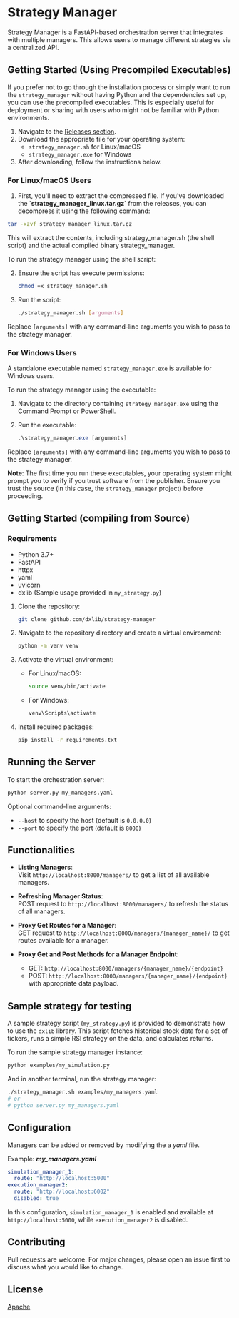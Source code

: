 # Strategy Manager

Strategy Manager is a FastAPI-based orchestration server that integrates with multiple managers. This allows users to manage different strategies via a centralized API.

## Getting Started (Using Precompiled Executables)


If you prefer not to go through the installation process or simply want to run the `strategy_manager` without having Python and the dependencies set up, you can use the precompiled executables. This is especially useful for deployment or sharing with users who might not be familiar with Python environments.

1. Navigate to the [Releases section](https://github.com/delphos-quant/strategy-manager/releases).
2. Download the appropriate file for your operating system:
    - `strategy_manager.sh` for Linux/macOS
    - `strategy_manager.exe` for Windows
3. After downloading, follow the instructions below.

### For Linux/macOS Users

1. First, you'll need to extract the compressed file. If you've downloaded the \`**strategy_manager_linux.tar.gz**\` from the releases, you can decompress it using the following command:

```bash
tar -xzvf strategy_manager_linux.tar.gz
```

This will extract the contents, including strategy_manager.sh (the shell script) and the actual compiled binary strategy_manager.

To run the strategy manager using the shell script:

2. Ensure the script has execute permissions:

    ```bash
    chmod +x strategy_manager.sh
    ```

3. Run the script:

    ```bash
    ./strategy_manager.sh [arguments]
    ```

Replace `[arguments]` with any command-line arguments you wish to pass to the strategy manager.

### For Windows Users

A standalone executable named `strategy_manager.exe` is available for Windows users.

To run the strategy manager using the executable:

1. Navigate to the directory containing `strategy_manager.exe` using the Command Prompt or PowerShell.

2. Run the executable:

    ```powershell
    .\strategy_manager.exe [arguments]
    ```

Replace `[arguments]` with any command-line arguments you wish to pass to the strategy manager.

**Note**: The first time you run these executables, your operating system might prompt you to verify if you trust software from the publisher. Ensure you trust the source (in this case, the `strategy_manager` project) before proceeding.


## Getting Started (compiling from Source)

### Requirements

- Python 3.7+
- FastAPI
- httpx
- yaml
- uvicorn
- dxlib (Sample usage provided in `my_strategy.py`)

1. Clone the repository:
   ```bash
   git clone github.com/dxlib/strategy-manager
   ```

2. Navigate to the repository directory and create a virtual environment:
   ```bash
   python -m venv venv
   ```

3. Activate the virtual environment:
   - For Linux/macOS:
     ```bash
     source venv/bin/activate
     ```
   - For Windows:
     ```bash
     venv\Scripts\activate
     ```

4. Install required packages:
   ```bash
   pip install -r requirements.txt
   ```

## Running the Server

To start the orchestration server:

```bash
python server.py my_managers.yaml
```

Optional command-line arguments:
- `--host` to specify the host (default is `0.0.0.0`)
- `--port` to specify the port (default is `8000`)

## Functionalities

- **Listing Managers**:  
   Visit `http://localhost:8000/managers/` to get a list of all available managers.

- **Refreshing Manager Status**:  
   POST request to `http://localhost:8000/managers/` to refresh the status of all managers.

- **Proxy Get Routes for a Manager**:  
   GET request to `http://localhost:8000/managers/{manager_name}/` to get routes available for a manager.

- **Proxy Get and Post Methods for a Manager Endpoint**:  
   - GET: `http://localhost:8000/managers/{manager_name}/{endpoint}`
   - POST: `http://localhost:8000/managers/{manager_name}/{endpoint}` with appropriate data payload.

## Sample strategy for testing

A sample strategy script (`my_strategy.py`) is provided to demonstrate how to use the `dxlib` library. This script fetches historical stock data for a set of tickers, runs a simple RSI strategy on the data, and calculates returns.

To run the sample strategy manager instance:
```bash
python examples/my_simulation.py
```

And in another terminal, run the strategy manager:
```bash
./strategy_manager.sh examples/my_managers.yaml
# or
# python server.py my_managers.yaml
```

## Configuration

Managers can be added or removed by modifying the a _yaml_ file.

Example:
_**my_managers.yaml**_
```yaml
simulation_manager_1:
  route: "http://localhost:5000"
execution_manager2:
  route: "http://localhost:6002"
  disabled: true
```

In this configuration, `simulation_manager_1` is enabled and available at `http://localhost:5000`, while `execution_manager2` is disabled.

## Contributing

Pull requests are welcome. For major changes, please open an issue first to discuss what you would like to change.

## License

[Apache](https://www.apache.org/licenses/LICENSE-2.0)
